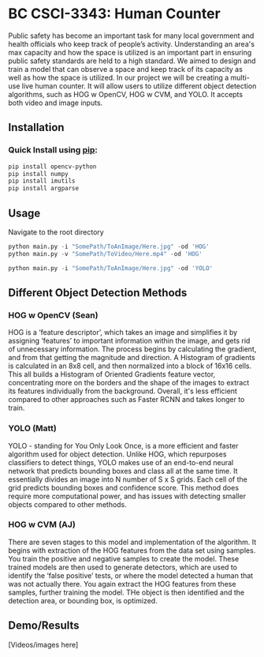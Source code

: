 # BC CSCI-3343: Human Counter

Public safety has become an important task for many local government and health officials who keep track of people’s activity. Understanding an area's max capacity and how the space is utilized is an important part in ensuring public safety standards are held to a high standard. We aimed to design and train a model that can observe a space and keep track of its capacity as well as how the space is utilized. In our project we will be creating a multi-use live human counter.  It will allow users to utilize different object detection algorithms, such as HOG w OpenCV, HOG w CVM, and YOLO. It accepts both video and image inputs. 

  


## Installation



### Quick Install using [pip](https://pip.pypa.io/en/stable/):
```bash
pip install opencv-python
pip install numpy
pip install imutils
pip install argparse
```



## Usage
Navigate to the root directory

```python
python main.py -i "SomePath/ToAnImage/Here.jpg" -od 'HOG'
python main.py -v "SomePath/ToVideo/Here.mp4" -od 'HOG'

python main.py -i "SomePath/ToAnImage/Here.jpg" -od 'YOLO'
```




## Different Object Detection Methods

### HOG w OpenCV (Sean)
HOG is a ‘feature descriptor’, which takes an image and simplifies it by assigning ‘features’ to important information within the image, and gets rid of unnecessary information. The process begins by calculating the gradient, and from that getting the magnitude and direction. A Histogram of gradients is calculated in an 8x8 cell, and then normalized into a block of 16x16 cells. This all builds a Histogram of Oriented Gradients feature vector, concentrating more on the borders and the shape of the images to extract its features individually from the background. Overall, it's less efficient compared to other approaches such as Faster RCNN and takes longer to train.



### YOLO (Matt)
YOLO - standing for You Only Look Once, is a more efficient and faster algorithm used for object detection. Unlike HOG, which repurposes classifiers to detect things, YOLO makes use of an end-to-end neural network that predicts bounding boxes and class all at the same time. It essentially divides an image into N number of S x S grids. Each cell of the grid predicts bounding boxes and confidence score. This method does require more computational power, and has issues with detecting smaller objects compared to other methods.

### HOG w CVM (AJ)
There are seven stages to this model and implementation of the algorithm. It begins with extraction of the HOG features from the data set using samples. You train the positive and negative samples to create the model. These trained models are then used to generate detectors, which are used to identify the ‘false positive’ tests, or where the model detected a human that was not actually there. You again extract the HOG features from these samples, further training the model. THe object is then identified and the detection area, or bounding box, is optimized. 

## Demo/Results

[Videos/images here]


